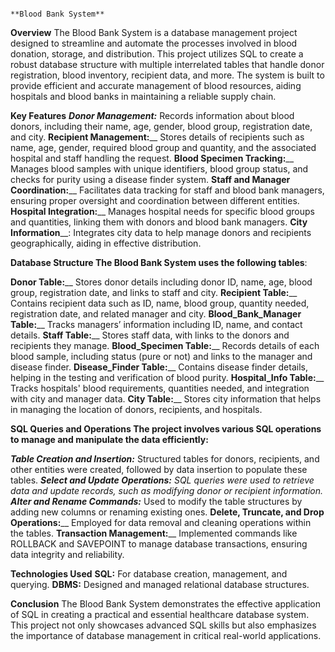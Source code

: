                                                                                                 **Blood Bank System**
**Overview**
The Blood Bank System is a database management project designed to streamline and automate the processes involved in blood donation, storage, and distribution. This project utilizes SQL to create a robust database structure with multiple interrelated tables that handle donor registration, blood inventory, recipient data, and more. The system is built to provide efficient and accurate management of blood resources, aiding hospitals and blood banks in maintaining a reliable supply chain.

**Key Features**
**_Donor Management:_** Records information about blood donors, including their name, age, gender, blood group, registration date, and city.
**Recipient Management:**__ Stores details of recipients such as name, age, gender, required blood group and quantity, and the associated hospital and staff handling the request.
**Blood Specimen Tracking:**__ Manages blood samples with unique identifiers, blood group status, and checks for purity using a disease finder system.
**Staff and Manager Coordination:**__ Facilitates data tracking for staff and blood bank managers, ensuring proper oversight and coordination between different entities.
**Hospital Integration:**__ Manages hospital needs for specific blood groups and quantities, linking them with donors and blood bank managers.
**City Information**__: Integrates city data to help manage donors and recipients geographically, aiding in effective distribution.

**Database Structure
The Blood Bank System uses the following tables**:

**Donor Table:**__ Stores donor details including donor ID, name, age, blood group, registration date, and links to staff and city.
**Recipient Table:**__ Contains recipient data such as ID, name, blood group, quantity needed, registration date, and related manager and city.
**Blood_Bank_Manager Table:**__ Tracks managers’ information including ID, name, and contact details.
**Staff Table:**__ Stores staff data, with links to the donors and recipients they manage.
**Blood_Specimen Table:**__ Records details of each blood sample, including status (pure or not) and links to the manager and disease finder.
**Disease_Finder Table:**__ Contains disease finder details, helping in the testing and verification of blood purity.
**Hospital_Info Table:**__ Tracks hospitals' blood requirements, quantities needed, and integration with city and manager data.
**City Table:**__ Stores city information that helps in managing the location of donors, recipients, and hospitals.

**SQL Queries and Operations
The project involves various SQL operations to manage and manipulate the data efficiently:**

_**Table Creation and Insertion:**_ Structured tables for donors, recipients, and other entities were created, followed by data insertion to populate these tables.
_**Select and Update Operations:** _SQL queries were used to retrieve data and update records, such as modifying donor or recipient information.
**Alter and Rename Commands:**__ Used to modify the table structures by adding new columns or renaming existing ones.
**Delete, Truncate, and Drop Operations:**__ Employed for data removal and cleaning operations within the tables.
**Transaction Management:**__ Implemented commands like ROLLBACK and SAVEPOINT to manage database transactions, ensuring data integrity and reliability.

**Technologies Used**
**SQL:** For database creation, management, and querying.
**DBMS:** Designed and managed relational database structures.

**Conclusion**
The Blood Bank System demonstrates the effective application of SQL in creating a practical and essential healthcare database system. This project not only showcases advanced SQL skills but also emphasizes the importance of database management in critical real-world applications.
